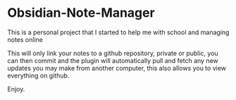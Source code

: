 # Obsidian-Note-Manager

This is a personal project that I started to help me with school and managing notes online

This will only link your notes to a github repository, private or public, you can then commit and the plugin will automatically pull and fetch any new updates you may make from another computer, this also allows you to view everything on github.

Enjoy.
